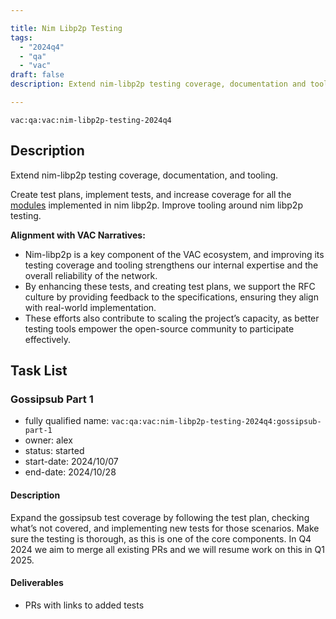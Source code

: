 ```yaml
---

title: Nim Libp2p Testing
tags:
  - "2024q4"
  - "qa"
  - "vac"  
draft: false  
description: Extend nim-libp2p testing coverage, documentation and tooling. 

---
```


`vac:qa:vac:nim-libp2p-testing-2024q4`

## Description
Extend nim-libp2p testing coverage, documentation, and tooling.

Create test plans, implement tests, and increase coverage for all the
[modules](https://github.com/vacp2p/nim-libp2p?tab=readme-ov-file#modules)
implemented in nim libp2p.
Improve tooling around nim libp2p testing.

**Alignment with VAC Narratives:**
- Nim-libp2p is a key component of the VAC ecosystem,
  and improving its testing coverage and tooling strengthens our internal expertise
  and the overall reliability of the network.
- By enhancing these tests, and creating test plans,
  we support the RFC culture by providing feedback to the specifications,
  ensuring they align with real-world implementation.
- These efforts also contribute to scaling the project’s capacity,
  as better testing tools empower the open-source community to participate effectively.

## Task List

### Gossipsub Part 1

* fully qualified name: `vac:qa:vac:nim-libp2p-testing-2024q4:gossipsub-part-1`
* owner: alex
* status: started
* start-date: 2024/10/07
* end-date: 2024/10/28

#### Description
Expand the gossipsub test coverage by following the test plan,
checking what’s not covered, and implementing new tests for those scenarios.
Make sure the testing is thorough, as this is one of the core components.
In Q4 2024 we aim to merge all existing PRs 
and we will resume work on this in Q1 2025.

#### Deliverables
* PRs with links to added tests

